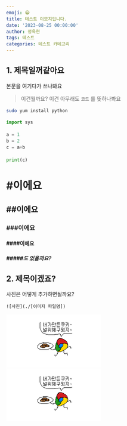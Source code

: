 ```yaml
---
emoji: 😀
title: 테스트 이모지입니다.
date: '2023-08-25 00:00:00'
author: 정욱현
tags: 테스트
categories: 테스트 카테고리
---
```


## 1. 제목일꺼같아요

본문을 여기다가 쓰나봐요

> 이건뭘까요?
이건 아무래도 `코드` 를 뜻하나봐요

```bash
sudo yum install python
```

```python
import sys

a = 1
b = 2
c = a+b

print(c)
```

# #이에요
## ##이에요
### ###이에요
#### ####이에요
##### #####도 있을까요?


## 2. 제목이겠죠?


사진은 어떻게 추가하면될까요?
```
![사진](./[이미지 파일명])
```

![사진](test_chrome.png)
![사진](./test_chrome.png)


```toc
```

